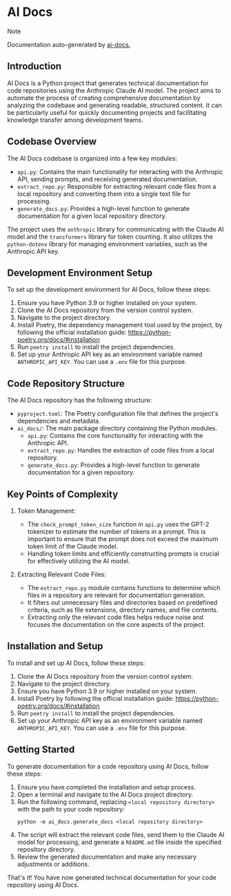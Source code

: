 # AI Docs

> [!NOTE]
> Documentation auto-generated by [ai-docs.](https://github.com/connor-john/ai-docs)

## Introduction
AI Docs is a Python project that generates technical documentation for code repositories using the Anthropic Claude AI model. The project aims to automate the process of creating comprehensive documentation by analyzing the codebase and generating readable, structured content. It can be particularly useful for quickly documenting projects and facilitating knowledge transfer among development teams.

## Codebase Overview
The AI Docs codebase is organized into a few key modules:

- `api.py`: Contains the main functionality for interacting with the Anthropic API, sending prompts, and receiving generated documentation.
- `extract_repo.py`: Responsible for extracting relevant code files from a local repository and converting them into a single text file for processing.
- `generate_docs.py`: Provides a high-level function to generate documentation for a given local repository directory.

The project uses the `anthropic` library for communicating with the Claude AI model and the `transformers` library for token counting. It also utilizes the `python-dotenv` library for managing environment variables, such as the Anthropic API key.

## Development Environment Setup
To set up the development environment for AI Docs, follow these steps:

1. Ensure you have Python 3.9 or higher installed on your system.
2. Clone the AI Docs repository from the version control system.
3. Navigate to the project directory.
4. Install Poetry, the dependency management tool used by the project, by following the official installation guide: https://python-poetry.org/docs/#installation
5. Run `poetry install` to install the project dependencies.
6. Set up your Anthropic API key as an environment variable named `ANTHROPIC_API_KEY`. You can use a `.env` file for this purpose.

## Code Repository Structure
The AI Docs repository has the following structure:

- `pyproject.toml`: The Poetry configuration file that defines the project's dependencies and metadata.
- `ai_docs/`: The main package directory containing the Python modules.
  - `api.py`: Contains the core functionality for interacting with the Anthropic API.
  - `extract_repo.py`: Handles the extraction of code files from a local repository.
  - `generate_docs.py`: Provides a high-level function to generate documentation for a given repository.

## Key Points of Complexity
1. Token Management:
   - The `check_prompt_token_size` function in `api.py` uses the GPT-2 tokenizer to estimate the number of tokens in a prompt. This is important to ensure that the prompt does not exceed the maximum token limit of the Claude model.
   - Handling token limits and efficiently constructing prompts is crucial for effectively utilizing the AI model.

2. Extracting Relevant Code Files:
   - The `extract_repo.py` module contains functions to determine which files in a repository are relevant for documentation generation.
   - It filters out unnecessary files and directories based on predefined criteria, such as file extensions, directory names, and file contents.
   - Extracting only the relevant code files helps reduce noise and focuses the documentation on the core aspects of the project.

## Installation and Setup
To install and set up AI Docs, follow these steps:

1. Clone the AI Docs repository from the version control system.
2. Navigate to the project directory.
3. Ensure you have Python 3.9 or higher installed on your system.
4. Install Poetry by following the official installation guide: https://python-poetry.org/docs/#installation
5. Run `poetry install` to install the project dependencies.
6. Set up your Anthropic API key as an environment variable named `ANTHROPIC_API_KEY`. You can use a `.env` file for this purpose.

## Getting Started
To generate documentation for a code repository using AI Docs, follow these steps:

1. Ensure you have completed the installation and setup process.
2. Open a terminal and navigate to the AI Docs project directory.
3. Run the following command, replacing `<local repository directory>` with the path to your code repository:
   ```
   python -m ai_docs.generate_docs <local repository directory>
   ```
4. The script will extract the relevant code files, send them to the Claude AI model for processing, and generate a `README.md` file inside the specified repository directory.
5. Review the generated documentation and make any necessary adjustments or additions.

That's it! You have now generated technical documentation for your code repository using AI Docs.
